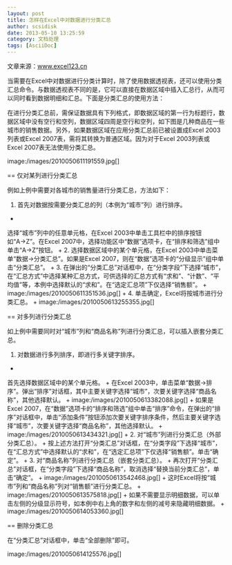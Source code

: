 ```yaml
---
layout: post
title: 怎样在Excel中对数据进行分类汇总
author: scsidisk
date: 2013-05-10 13:25:59
category: 文档处理
tags: [AsciiDoc]
---
```


文章来源：www.excel123.cn

当需要在Excel中对数据进行分类计算时，除了使用数据透视表，还可以使用分类汇总命令。与数据透视表不同的是，它可以直接在数据区域中插入汇总行，从而可以同时看到数据明细和汇总。下面是分类汇总的使用方法：

在进行分类汇总前，需保证数据具有下列格式，即数据区域的第一行为标题行，数据区域中没有空行和空列，数据区域四周是空行和空列，如下图是几种商品在一些城市的销售数据。另外，如果数据区域在应用分类汇总前已被设置成Excel 2003列表或Excel 2007表，需将其转换为普通区域。因为对于Excel 2003列表或Excel 2007表无法使用分类汇总。

image:/images/2010050611191559.jpg[]

== 仅对某列进行分类汇总

例如上例中需要对各城市的销售量进行分类汇总，方法如下：

1. 首先对数据按需要分类汇总的列（本例为“城市”列）进行排序。
+
选择“城市”列中的任意单元格，在Excel 2003中单击工具栏中的排序按钮如“A→Z”。在Excel 2007中，选择功能区中“数据”选项卡，在“排序和筛选”组中单击“A→Z”按钮。
+
2. 选择数据区域中的某个单元格，在Excel 2003中单击菜单“数据→分类汇总”。如果是Excel 2007，则在“数据”选项卡的“分级显示”组中单击“分类汇总”。
+
3. 在弹出的“分类汇总”对话框中，在“分类字段”下选择“城市”，在“汇总方式”中选择某种汇总方式，可供选择的汇总方式有“求和”、“计数”、“平均值”等，本例中选择默认的“求和”。在“选定汇总项”下仅选择“销售额”。
+
image:/images/2010050611351536.jpg[]
+
4. 单击确定，Excel将按城市进行分类汇总。
+
image:/images/2010050613255355.jpg[]

== 对多列进行分类汇总

如上例中需要同时对“城市”列和“商品名称”列进行分类汇总，可以插入嵌套分类汇总。

1. 对数据进行多列排序，即进行多关键字排序。
+
首先选择数据区域中的某个单元格。
+
在Excel 2003中，单击菜单“数据→排序”。弹出“排序”对话框，其中主要关键字选择“城市”，次要关键字选择“商品名称”，其他选择默认。
+
image:/images/2010050613382088.jpg[]
+
如果是Excel 2007，在“数据”选项卡的“排序和筛选”组中单击“排序”命令，在弹出的“排序”对话框中，单击“添加条件”按钮添加次要关键字排序条件，然后主要关键字选择“城市”，次要关键字选择“商品名称”，其他选择默认。
+
image:/images/2010050613434321.jpg[]
+
2. 对“城市”列进行分类汇总（外部分类汇总）。
+
按上述方法打开“分类汇总”对话框，在“分类字段”下选择“城市”，在“汇总方式”中选择默认的“求和”，在“选定汇总项”下仅选择“销售额”。单击“确定”。
+
3. 对“商品名称”列进行分类汇总（嵌套分类汇总）。
+
再次打开“分类汇总”对话框，在“分类字段”下选择“商品名称”，取消选择“替换当前分类汇总”，单击“确定”。
+
image:/images/2010050613542468.jpg[]
+
这时Excel将按“城市”列和“商品名称”列对“销售额”进行分类汇总。
+
image:/images/2010050613575818.jpg[]
+
如果不需要显示明细数据，可以单击左侧的分级显示符号，如本例中右上角的数字和左侧的减号来隐藏明细数据。
+
image:/images/2010050614053360.jpg[]

== 删除分类汇总

在“分类汇总”对话框中，单击“全部删除”即可。

image:/images/2010050614125576.jpg[]

